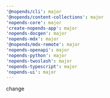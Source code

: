 ```yaml
---
'@nopends/cli': major
'@nopends/content-collections': major
'nopends-core': major
'create-nopends-app': major
'nopends-docgen': major
'nopends-mdx': major
'@nopends/mdx-remote': major
'nopends-openapi': major
'nopends-python': major
'nopends-twoslash': major
'nopends-typescript': major
'nopends-ui': major
---
```


change

